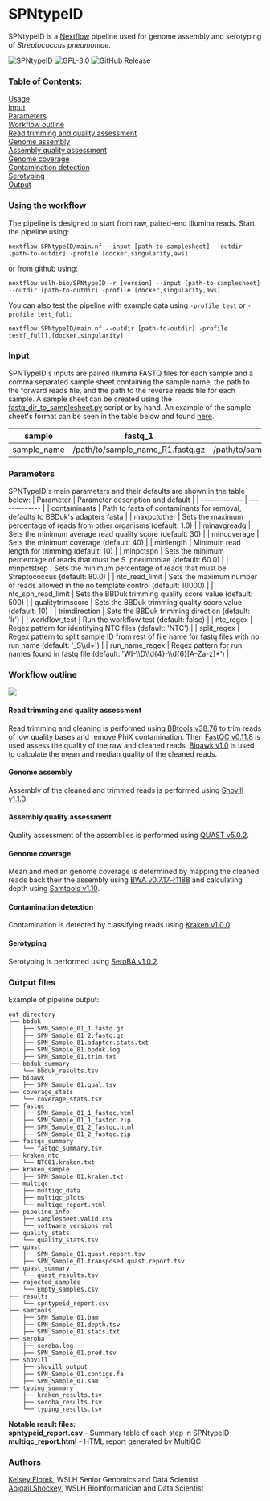 # SPNtypeID

SPNtypeID is a [Nextflow](https://www.nextflow.io/) pipeline used for genome assembly and serotyping of *Streptococcus pneumoniae*.

![SPNtypeID](https://github.com/wslh-bio/SPNtypeID/actions/workflows/workflow_test.yml/badge.svg)
![GPL-3.0](https://img.shields.io/github/license/wslh-bio/SPNtypeID)
![GitHub Release](https://img.shields.io/github/release/wslh-bio/SPNtypeID)

### Table of Contents:
[Usage](#using-the-workflow)  
[Input](#input)  
[Parameters](#parameters)  
[Workflow outline](#workflow-outline)  
[Read trimming and quality assessment](#read-trimming-and-quality-assessment)  
[Genome assembly](#genome-assembly)  
[Assembly quality assessment](#assembly-quality-assessment)  
[Genome coverage](#genome-coverage)  
[Contamination detection](#contamination-detection)  
[Serotyping](#serotyping)                                                                                                                                  
[Output](#output-files)  

### Using the workflow
The pipeline is designed to start from raw, paired-end Illumina reads. Start the pipeline using:
```
nextflow SPNtypeID/main.nf --input [path-to-samplesheet] --outdir [path-to-outdir] -profile [docker,singularity,aws]
```

or from github using:
```
nextflow wslh-bio/SPNtypeID -r [version] --input [path-to-samplesheet] --outdir [path-to-outdir] -profile [docker,singularity,aws]
```

You can also test the pipeline with example data using `-profile test` or `-profile test_full`:
```
nextflow SPNtypeID/main.nf --outdir [path-to-outdir] -profile test[_full],[docker,singularity]
```

### Input
SPNTypeID's inputs are paired Illumina FASTQ files for each sample and a comma separated sample sheet containing the sample name, the path to the forward reads file, and the path to the reverse reads file for each sample. A sample sheet can be created using the [fastq_dir_to_samplesheet.py](https://github.com/wslh-bio/SPNtypeID/blob/main/bin/fastq_dir_to_samplesheet.py) script or by hand.  An example of the sample sheet's format can be seen in the table below and found [here](https://raw.githubusercontent.com/wslh-bio/SPNtypeID/main/samplesheets/workflow_test.csv).

| sample  | fastq_1 | fastq_2 |
| ------------- | ------------- | ------------- |
| sample_name  | /path/to/sample_name_R1.fastq.gz | /path/to/sample_name_R2.fastq.gz |

### Parameters
SPNTypeID's main parameters and their defaults are shown in the table below:
| Parameter  | Parameter description and default |
| ------------- | ------------- |
| contaminants  | Path to fasta of contaminants for removal, defaults to BBDuk's adapters fasta |
| maxpctother  | Sets the maximum percentage of reads from other organisms (default: 1.0) |
| minavgreadq | Sets the minimum average read quality score (default: 30) |
| mincoverage | Sets the minimum coverage (default: 40) |
| minlength | Minimum read length for trimming (default: 10) |
| minpctspn | Sets the minimum percentage of reads that must be S. pneumoniae (default: 60.0) |
| minpctstrep | Sets the minimum percentage of reads that must be Streptococcus (default: 80.0) |
| ntc_read_limit | Sets the maximum number of reads allowed in the no template control (default: 10000) |
| ntc_spn_read_limit | Sets the BBDuk trimming quality score value (default: 500) |
| qualitytrimscore | Sets the BBDuk trimming quality score value (default: 10) |
| trimdirection | Sets the BBDuk trimming direction (default: 'lr') |
| workflow_test | Run the workflow test (default: false) |
| ntc_regex | Regex pattern for identifying NTC files (default: 'NTC') |
| split_regex | Regex pattern to split sample ID from rest of file name for fastq files with no run name (default: '_S\\\d+') |
| run_name_regex | Regex pattern for run names found in fastq file (default: 'WI-\\\D\\\d{4}-\\\d{6}[A-Za-z]*') |

### Workflow outline

<img src ='/assets/SPNtypeID.jpg'>

#### Read trimming and quality assessment
Read trimming and cleaning is performed using [BBtools v38.76](https://jgi.doe.gov/data-and-tools/bbtools/) to trim reads of low quality bases and remove PhiX contamination. Then [FastQC v0.11.8](https://www.bioinformatics.babraham.ac.uk/projects/fastqc/) is used assess the quality of the raw and cleaned reads. [Bioawk v1.0](https://github.com/lh3/bioawk) is used to calculate the mean and median quality of the cleaned reads.

#### Genome assembly
Assembly of the cleaned and trimmed reads is performed using [Shovill v1.1.0](https://github.com/tseemann/shovill).

#### Assembly quality assessment
Quality assessment of the assemblies is performed using [QUAST v5.0.2](http://bioinf.spbau.ru/quast).

#### Genome coverage
Mean and median genome coverage is determined by mapping the cleaned reads back their the assembly using [BWA v0.7.17-r1188](http://bio-bwa.sourceforge.net/) and calculating depth using [Samtools v1.10](http://www.htslib.org/).

#### Contamination detection
Contamination is detected by classifying reads using [Kraken v1.0.0](https://ccb.jhu.edu/software/kraken2/).

#### Serotyping
Serotyping is performed using [SeroBA v1.0.2](https://github.com/sanger-pathogens/seroba).

### Output files
Example of pipeline output:
```
out_directory
├── bbduk
│   ├── SPN_Sample_01_1.fastq.gz
│   ├── SPN_Sample_01_2.fastq.gz
│   ├── SPN_Sample_01.adapter.stats.txt
│   ├── SPN_Sample_01.bbduk.log
│   ├── SPN_Sample_01.trim.txt
├── bbduk_summary
│   └── bbduk_results.tsv
├── bioawk
│   ├── SPN_Sample_01.qual.tsv
├── coverage_stats
│   └── coverage_stats.tsv
├── fastqc
│   ├── SPN_Sample_01_1_fastqc.html
│   ├── SPN_Sample_01_1_fastqc.zip
│   ├── SPN_Sample_01_2_fastqc.html
│   ├── SPN_Sample_01_2_fastqc.zip
├── fastqc_summary
│   └── fastqc_summary.tsv
├── kraken_ntc
│   └── NTC01.kraken.txt
├── kraken_sample
│   ├── SPN_Sample_01.kraken.txt
├── multiqc
│   ├── multiqc_data
│   ├── multiqc_plots
│   └── multiqc_report.html
├── pipeline_info
│   ├── samplesheet.valid.csv
│   └── software_versions.yml
├── quality_stats
│   └── quality_stats.tsv
├── quast
│   ├── SPN_Sample_01.quast.report.tsv
│   ├── SPN_Sample_01.transposed.quast.report.tsv
├── quast_summary
│   └── quast_results.tsv
├── rejected_samples
│   └── Empty_samples.csv
├── results
│   └── spntypeid_report.csv
├── samtools
│   ├── SPN_Sample_01.bam
│   ├── SPN_Sample_01.depth.tsv
│   ├── SPN_Sample_01.stats.txt
├── seroba
│   ├── seroba.log
│   ├── SPN_Sample_01.pred.tsv
├── shovill
│   ├── shovill_output
│   ├── SPN_Sample_01.contigs.fa
│   ├── SPN_Sample_01.sam
└── typing_summary
    ├── kraken_results.tsv
    ├── seroba_results.tsv
    └── typing_results.tsv
```
**Notable result files:**  
**spntypeid_report.csv** - Summary table of each step in SPNtypeID  
**multiqc_report.html** - HTML report generated by MultiQC

### Authors
[Kelsey Florek](https://github.com/k-florek), WSLH Senior Genomics and Data Scientist  
[Abigail Shockey](https://github.com/AbigailShockey), WSLH Bioinformatician and Data Scientist
